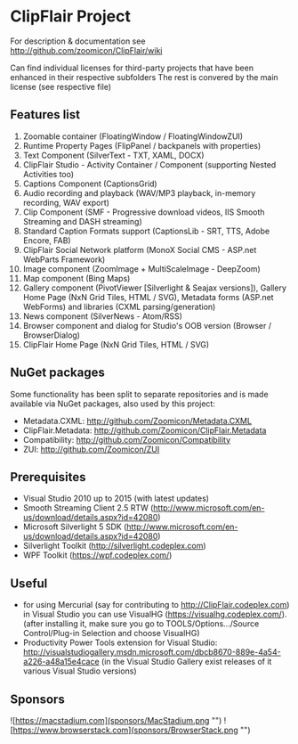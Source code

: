 ClipFlair Project
=================

For description & documentation see http://github.com/zoomicon/ClipFlair/wiki

Can find individual licenses for third-party projects that have been enhanced in their respective subfolders
The rest is convered by the main license (see respective file)


Features list
-------------

1. Zoomable container (FloatingWindow / FloatingWindowZUI)
2. Runtime Property Pages (FlipPanel / backpanels with properties)
3. Text Component (SilverText - TXT, XAML, DOCX)
4. ClipFlair Studio - Activity Container / Component (supporting Nested Activities too)
5. Captions Component (CaptionsGrid)
6. Audio recording and playback (WAV/MP3 playback, in-memory recording, WAV export)
7. Clip Component (SMF - Progressive download videos, IIS Smooth Streaming and DASH streaming)
8. Standard Caption Formats support (CaptionsLib - SRT, TTS, Adobe Encore, FAB)
9. ClipFlair Social Network platform (MonoX Social CMS - ASP.net WebParts Framework)
10. Image component (ZoomImage + MultiScaleImage - DeepZoom)
11. Map component (Bing Maps)
12. Gallery component (PivotViewer [Silverlight & Seajax versions]), Gallery Home Page (NxN Grid Tiles, HTML / SVG), Metadata forms (ASP.net WebForms) and libraries (CXML parsing/generation)
13. News component (SilverNews - Atom/RSS)
14. Browser component and dialog for Studio's OOB version (Browser / BrowserDialog)
15. ClipFlair Home Page (NxN Grid Tiles, HTML / SVG)


NuGet packages
--------------

Some functionality has been split to separate repositories and is made available via NuGet packages, also used by this project:
- Metadata.CXML: http://github.com/Zoomicon/Metadata.CXML
- ClipFlair.Metadata: http://github.com/Zoomicon/ClipFlair.Metadata
- Compatibility: http://github.com/Zoomicon/Compatibility
- ZUI: http://github.com/Zoomicon/ZUI


Prerequisites
-------------

- Visual Studio 2010 up to 2015 (with latest updates)
- Smooth Streaming Client 2.5 RTW (http://www.microsoft.com/en-us/download/details.aspx?id=42080)
- Microsoft Silverlight 5 SDK (http://www.microsoft.com/en-us/download/details.aspx?id=42080)
- Silverlight Toolkit (http://silverlight.codeplex.com)
- WPF Toolkit (https://wpf.codeplex.com/)


Useful
------

- for using Mercurial (say for contributing to http://ClipFlair.codeplex.com) in Visual Studio you can use VisualHG (https://visualhg.codeplex.com/).
  (after installing it, make sure you go to TOOLS/Options.../Source Control/Plug-in Selection and choose VisualHG)
- Productivity Power Tools extension for Visual Studio: http://visualstudiogallery.msdn.microsoft.com/dbcb8670-889e-4a54-a226-a48a15e4cace
  (in the Visual Studio Gallery exist releases of it various Visual Studio versions)


Sponsors
--------

![https://macstadium.com](sponsors/MacStadium.png "")
![https://www.browserstack.com](sponsors/BrowserStack.png "")
